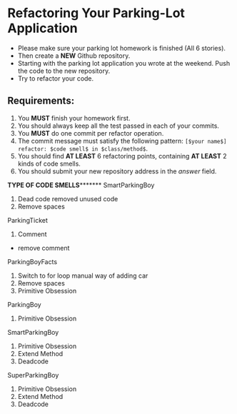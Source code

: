 # Refactoring Your Parking-Lot Application

* Please make sure your parking lot homework is finished (All 6 stories). 
* Then create a **NEW** Github repository.
* Starting with the parking lot application you wrote at the weekend. Push the code to the new repository.
* Try to refactor your code.

## Requirements: 

1. You **MUST** finish your homework first.
1. You should always keep all the test passed in each of your commits.
1. You **MUST** do one commit per refactor operation. 
1. The commit message must satisfy the following pattern: `[$your name$] refactor: $code smell$ in $class/method$`. 
1. You should find **AT LEAST** 6 refactoring points, containing **AT LEAST** 2 kinds of code smells.
1. You should submit your new repository address in the *answer* field.

************TYPE OF CODE SMELLS*******************
SmartParkingBoy
1. Dead code
removed unused code 
2. Remove spaces

ParkingTicket
1. Comment
- remove comment

ParkingBoyFacts
1. Switch to for loop manual way of adding car
2. Remove spaces
3. Primitive Obsession

ParkingBoy
1. Primitive Obsession

SmartParkingBoy
1. Primitive Obsession
2. Extend Method
3. Deadcode

SuperParkingBoy
1. Primitive Obsession
2. Extend Method
3. Deadcode
